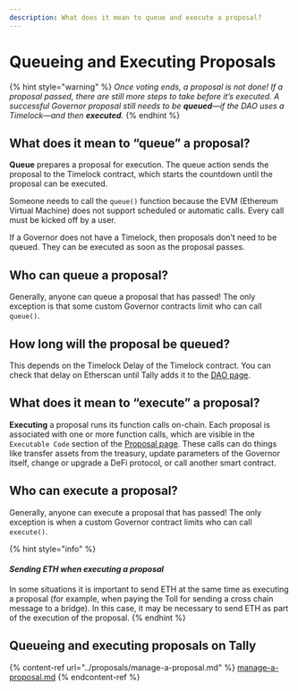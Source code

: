 ```yaml
---
description: What does it mean to queue and execute a proposal?
---
```


# Queueing and Executing Proposals

{% hint style="warning" %}
_Once voting ends, a proposal is not done! If a proposal passed, there are still more steps to take before it’s executed. A successful Governor proposal still needs to be **queued**—if the DAO uses a Timelock—and then **executed**._
{% endhint %}

## What does it mean to “queue” a proposal?

**Queue** prepares a proposal for execution. The queue action sends the proposal to the Timelock contract, which starts the countdown until the proposal can be executed.

Someone needs to call the  `queue()` function because the EVM (Ethereum Virtual Machine) does not support scheduled or automatic calls. Every call must be kicked off by a user.

If a Governor does not have a Timelock, then proposals don’t need to be queued. They can be executed as soon as the proposal passes.

## Who can queue a proposal?

Generally, anyone can queue a proposal that has passed! The only exception is that some custom Governor contracts limit who can call `queue()`.

## How long will the proposal be queued?

This depends on the Timelock Delay of the Timelock contract. You can check that delay on Etherscan until Tally adds it to the [DAO page](../navigating-the-tally-platform/dao-page.md).

## What does it mean to “execute” a proposal?

**Executing** a proposal runs its function calls on-chain. Each proposal is associated with one or more function calls, which are visible in the `Executable Code` section of the [Proposal page](../navigating-the-tally-platform/proposal-page.md). These calls can do things like transfer assets from the treasury, update parameters of the Governor itself, change or upgrade a DeFi protocol, or call another smart contract.

## Who can execute a proposal?

Generally, anyone can execute a proposal that has passed! The only exception is when a custom Governor contract limits who can call `execute()`.

{% hint style="info" %}
#### _Sending ETH when executing a proposal_

In some situations it is important to send ETH at the same time as executing a proposal (for example, when paying the Toll for sending a cross chain message to a bridge). In this case, it may be necessary to send ETH as part of the execution of the proposal.
{% endhint %}

## Queueing and executing proposals on Tally

{% content-ref url="../proposals/manage-a-proposal.md" %}
[manage-a-proposal.md](../proposals/manage-a-proposal.md)
{% endcontent-ref %}
